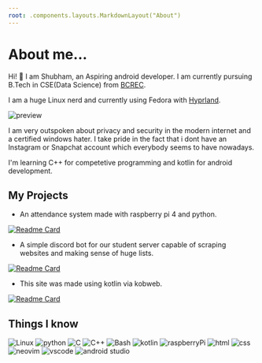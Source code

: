 ```yaml
---
root: .components.layouts.MarkdownLayout("About")
---
```


# About me...

Hi! 👋 I am Shubham, an Aspiring android developer. I am currently pursuing 
B.Tech in CSE(Data Science) from [BCREC](https://bcrec.ac.in).

I am a huge Linux nerd and currently using Fedora
with [Hyprland](https://www.github.com/shub39/dotfiles). 

<p></p>

<img src="https://github.com/shub39/dotfiles/assets/143277026/0ae99f53-d475-4759-b922-465107f505b9" style="max-width:100%; height:auto;" alt="preview"/>

<p></p>

I am very outspoken about privacy and security in the modern internet and a certified windows hater. I take pride in the fact that i dont have an Instagram or Snapchat account
which everybody seems to have nowadays. 

I'm learning C++ for competetive programming and kotlin for android development.

## My Projects

- An attendance system made with raspberry pi 4 and python.

[![Readme Card](https://github-readme-stats.vercel.app/api/pin/?username=shub39&theme=dark&repo=fingerprint_attendance)](https://github.com/anuraghazra/github-readme-stats)

- A simple discord bot for our student server capable of scraping websites and making sense of huge lists.

[![Readme Card](https://github-readme-stats.vercel.app/api/pin/?username=shub39&theme=dark&repo=scrapify)](https://github.com/anuraghazra/github-readme-stats)

- This site was made using kotlin via kobweb.

[![Readme Card](https://github-readme-stats.vercel.app/api/pin/?username=shub39&theme=dark&repo=portfolio)](https://github.com/anuraghazra/github-readme-stats)

## Things I know

![Linux](https://img.shields.io/badge/Linux-d79921?style=for-the-badge&logo=Linux&logoColor=282828)
![python](https://img.shields.io/badge/python-d65d0e?style=for-the-badge&logo=python&logoColor=282828)
![C](https://img.shields.io/badge/C-458588?style=for-the-badge&logo=C&logoColor=282828)
![C++](https://img.shields.io/badge/C%2B%2B-b16286?style=for-the-badge&logo=C%2B%2B&logoColor=282828)
![Bash](https://img.shields.io/badge/Bash-98971a?style=for-the-badge&logo=zsh&logoColor=282828)
![kotlin](https://img.shields.io/badge/kotlin-689d6a?style=for-the-badge&logo=kotlin&logoColor=282828)
![raspberryPi](https://img.shields.io/badge/raspberryPi-458588?style=for-the-badge&logo=raspberrypi&logoColor=282828)
![html](https://img.shields.io/badge/html-b16286?style=for-the-badge&logo=html5&logoColor=282828)
![css](https://img.shields.io/badge/css-98971a?style=for-the-badge&logo=css3&logoColor=282828)
![neovim](https://img.shields.io/badge/neovim-d65d0e?style=for-the-badge&logo=neovim&logoColor=282828)
![vscode](https://img.shields.io/badge/vscode-689d6a?style=for-the-badge&logo=visual+studio+code&logoColor=282828)
![android studio](https://img.shields.io/badge/android_studio-689d6a?style=for-the-badge&logo=android+studio&logoColor=282828)